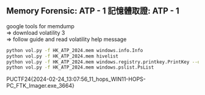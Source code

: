 ## Memory Forensic: ATP - 1 記憶體取證: ATP - 1

google tools for memdump<br>
=> download volatility 3<br>
=> follow guide and read volatility help message<br>

```sh
python vol.py -f HK_ATP_2024.mem windows.info.Info
python vol.py -f HK_ATP_2024.mem hivelist
python vol.py -f HK_ATP_2024.mem windows.registry.printkey.PrintKey --offset 0xb68618e68000 --key 'ControlSet001\Control\ComputerName\ComputerName'
python vol.py -f HK_ATP_2024.mem windows.pslist.PsList
```

PUCTF24{2024-02-24_13:07:56_11_hops_WIN11-HOPS-PC_FTK_Imager.exe_3664}
